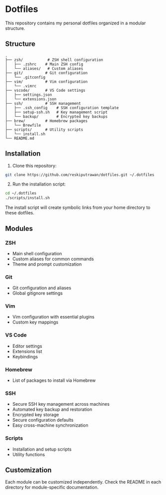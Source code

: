 # Dotfiles

This repository contains my personal dotfiles organized in a modular structure.

## Structure

```
.
├── zsh/           # ZSH shell configuration
│   ├── .zshrc    # Main ZSH config
│   └── aliases/   # Custom aliases
├── git/          # Git configuration
│   └── .gitconfig
├── vim/          # Vim configuration
│   └── .vimrc
├── vscode/       # VS Code settings
│   ├── settings.json
│   └── extensions.json
├── ssh/          # SSH management
│   ├── .ssh_config    # SSH configuration template
│   ├── setup-ssh.sh   # Key management script
│   └── backup/        # Encrypted key backups
├── brew/         # Homebrew packages
│   └── Brewfile
├── scripts/      # Utility scripts
│   └── install.sh
└── README.md
```

## Installation

1. Clone this repository:

```bash
git clone https://github.com/reskiputrawan/dotfiles.git ~/.dotfiles
```

2. Run the installation script:

```bash
cd ~/.dotfiles
./scripts/install.sh
```

The install script will create symbolic links from your home directory to these dotfiles.

## Modules

### ZSH

- Main shell configuration
- Custom aliases for common commands
- Theme and prompt customization

### Git

- Git configuration and aliases
- Global gitignore settings

### Vim

- Vim configuration with essential plugins
- Custom key mappings

### VS Code

- Editor settings
- Extensions list
- Keybindings

### Homebrew

- List of packages to install via Homebrew

### SSH

- Secure SSH key management across machines
- Automated key backup and restoration
- Encrypted key storage
- Secure configuration defaults
- Easy cross-machine synchronization

### Scripts

- Installation and setup scripts
- Utility functions

## Customization

Each module can be customized independently. Check the README in each directory for module-specific documentation.

